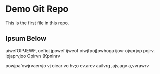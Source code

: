 #  Demo Git Repo

This is the first file in this repo.

## Ipsum Below

uiwefOIPJEWF, oefioj jpowef ijweof oiwjfpoj[owhoga ijovr ojvprjvp  pojrv.  
ipjaprvjoo Opirvn {Kpnlnrv

powjpa'owjrvaervjo  vj oiear vo hv;o ev.arev auilvrg ,ajv,agv a,vvrawrv
